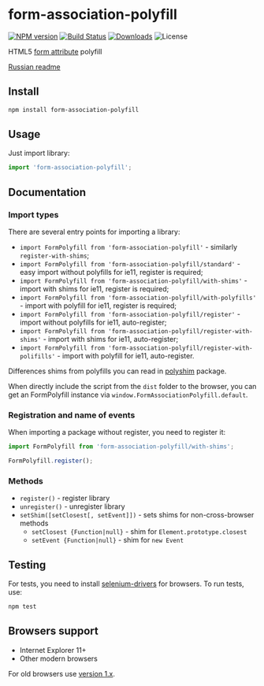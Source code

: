 # form-association-polyfill

[![NPM version](http://img.shields.io/npm/v/form-association-polyfill.svg?style=flat)](https://www.npmjs.org/package/form-association-polyfill)
[![Build Status](https://img.shields.io/travis/paulzi/form-association-polyfill/master.svg)](https://travis-ci.org/paulzi/form-association-polyfill)
[![Downloads](https://img.shields.io/npm/dt/form-association-polyfill.svg)](https://www.npmjs.org/package/form-association-polyfill)
![License](https://img.shields.io/npm/l/form-association-polyfill.svg)

HTML5 [form attribute](https://developer.mozilla.org/en-US/docs/Web/HTML/Element/input#form) polyfill

[Russian readme](https://github.com/paulzi/form-association-polyfill/blob/master/README.ru.md)

## Install

```sh
npm install form-association-polyfill
```

## Usage

Just import library:

```javascript
import 'form-association-polyfill';
```

## Documentation

### Import types

There are several entry points for importing a library:

- `import FormPolyfill from 'form-association-polyfill'` - similarly `register-with-shims`;
- `import FormPolyfill from 'form-association-polyfill/standard'` - easy import without polyfills for ie11, register is required;
- `import FormPolyfill from 'form-association-polyfill/with-shims'` - import with shims for ie11, register is required;
- `import FormPolyfill from 'form-association-polyfill/with-polyfills'` - import with polyfill for ie11, register is required;
- `import FormPolyfill from 'form-association-polyfill/register'` - import without polyfills for ie11, auto-register;
- `import FormPolyfill from 'form-association-polyfill/register-with-shims'` - import with shims for ie11, auto-register;
- `import FormPolyfill from 'form-association-polyfill/register-with-polifills'` - import with polyfill for ie11, auto-register.

Differences shims from polyfills you can read in [polyshim](https://github.com/paulzi/polyshim/) package.

When directly include the script from the `dist` folder to the browser, you can get an FormPolyfill instance via `window.FormAssociationPolyfill.default`.

### Registration and name of events

When importing a package without register, you need to register it:

```javascript
import FormPolyfill from 'form-association-polyfill/with-shims';

FormPolyfill.register();
```

### Methods

- `register()` - register library
- `unregister()` - unregister library
- `setShim([setClosest[, setEvent]])` - sets shims for non-cross-browser methods
    - `setClosest {Function|null}` - shim for `Element.prototype.closest`
    - `setEvent {Function|null}` - shim for `new Event`

## Testing

For tests, you need to install [selenium-drivers](https://seleniumhq.github.io/selenium/docs/api/javascript/index.html) for browsers.
To run tests, use:

```sh
npm test
```

## Browsers support

- Internet Explorer 11+
- Other modern browsers

For old browsers use [version 1.x](https://github.com/paulzi/form-association-polyfill/tree/1.x).